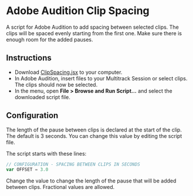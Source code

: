 # Adobe Audition Clip Spacing
A script for Adobe Audition to add spacing between selected clips. The clips will be spaced evenly starting from the first one. Make sure there is enough room for the added pauses.

## Instructions
* Download [ClipSpacing.jsx](/../../raw/main/ClipSpacing.jsx) to your computer.
* In Adobe Audition, insert files to your Multitrack Session or select clips. The clips should now be selected.
* In the menu, open **File > Browse and Run Script…** and select the downloaded script file.

## Configuration
The length of the pause between clips is declared at the start of the clip. The default is 3 seconds. You can change this value by editing the script file.

The script starts with these lines:

```js
// CONFIGURATION - SPACING BETWEEN CLIPS IN SECONDS
var OFFSET = 3.0
```

Change the value to change the length of the pause that will be added between clips. Fractional values are allowed.
